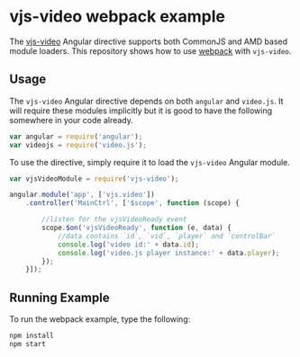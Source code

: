 # vjs-video webpack example

The [vjs-video](https://github.com/LonnyGomes/vjs-video) Angular directive supports both CommonJS and AMD based module loaders. This repository shows how to use [webpack](https://webpack.github.io) with `vjs-video`.

## Usage

The `vjs-video` Angular directive depends on both `angular` and `video.js`. It will require these modules implicitly but it is good to have the following somewhere in your code already.

```javascript
var angular = require('angular');
var videojs = require('video.js');
```
To use the directive, simply require it to load the `vjs-video` Angular module.

```javascript
var vjsVideoModule = require('vjs-video');

angular.module('app', ['vjs.video'])
    .controller('MainCtrl', ['$scope', function (scope) {

        //listen for the vjsVideoReady event
        scope.$on('vjsVideoReady', function (e, data) {
            //data contains `id`, `vid`, `player` and `controlBar`
            console.log('video id:' + data.id);
            console.log('video.js player instance:' + data.player);
        });
    }]);
```

## Running Example
To run the webpack example, type the following:

```bash
npm install
npm start
```